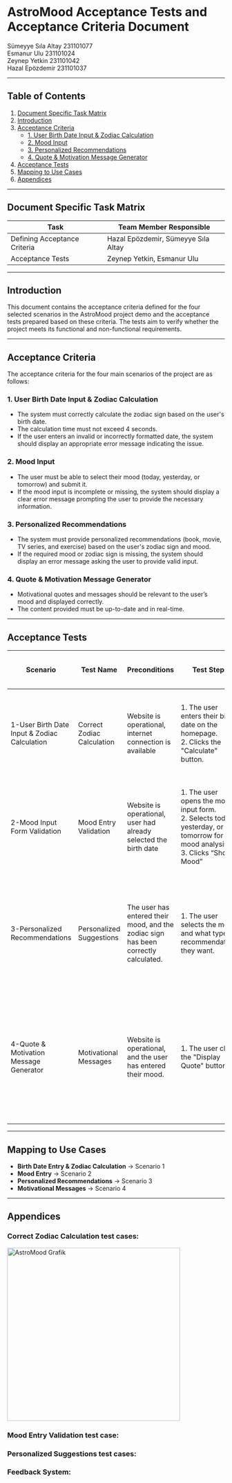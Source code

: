 # AstroMood Acceptance Tests and Acceptance Criteria Document

Sümeyye Sıla Altay 231101077  
Esmanur Ulu 231101024  
Zeynep Yetkin 231101042  
Hazal Epözdemir 231101037

---

## Table of Contents
1. [Document Specific Task Matrix](#document-specific-task-matrix)
2. [Introduction](#introduction)
3. [Acceptance Criteria](#acceptance-criteria)
   - [1. User Birth Date Input & Zodiac Calculation](#1-user-birth-date-input--zodiac-calculation)
   - [2. Mood Input](#2-mood-input)
   - [3. Personalized Recommendations](#3-personalized-recommendations)
   - [4. Quote & Motivation Message Generator](#4-quote--motivation-message-generator)
4. [Acceptance Tests](#acceptance-tests)
5. [Mapping to Use Cases](#mapping-to-use-cases)
6. [Appendices](#appendices)

---

## Document Specific Task Matrix

| Task                         | Team Member Responsible                |
|------------------------------|----------------------------------------|
| Defining Acceptance Criteria | Hazal Epözdemir, Sümeyye Sıla Altay      |
| Acceptance Tests             | Zeynep Yetkin, Esmanur Ulu               |

---

## Introduction

This document contains the acceptance criteria defined for the four selected scenarios in the AstroMood project demo and the acceptance tests prepared based on these criteria. The tests aim to verify whether the project meets its functional and non-functional requirements.

---

## Acceptance Criteria

The acceptance criteria for the four main scenarios of the project are as follows:

### 1. User Birth Date Input & Zodiac Calculation
- The system must correctly calculate the zodiac sign based on the user's birth date.
- The calculation time must not exceed 4 seconds.
- If the user enters an invalid or incorrectly formatted date, the system should display an appropriate error message indicating the issue.

### 2. Mood Input
- The user must be able to select their mood (today, yesterday, or tomorrow) and submit it.
- If the mood input is incomplete or missing, the system should display a clear error message prompting the user to provide the necessary information.

### 3. Personalized Recommendations
- The system must provide personalized recommendations (book, movie, TV series, and exercise) based on the user's zodiac sign and mood.
- If the required mood or zodiac sign is missing, the system should display an error message asking the user to provide valid input.

### 4. Quote & Motivation Message Generator
- Motivational quotes and messages should be relevant to the user’s mood and displayed correctly.
- The content provided must be up-to-date and in real-time.

---

## Acceptance Tests

| Scenario                                       | Test Name                      | Preconditions                                               | Test Steps                                                                                                                                           | Expected Outcome (Correct Input)                                                                                                                                                       | Expected Outcome (Invalid Input)                                                                |
|------------------------------------------------|--------------------------------|-------------------------------------------------------------|------------------------------------------------------------------------------------------------------------------------------------------------------|----------------------------------------------------------------------------------------------------------------------------------------------------------------------------------------|-------------------------------------------------------------------------------------------------|
| 1-User Birth Date Input & Zodiac Calculation   | Correct Zodiac Calculation     | Website is operational, internet connection is available    | 1. The user enters their birth date on the homepage.<br>2. Clicks the "Calculate" button.                                                           | The system correctly calculates and displays the zodiac sign based on the entered date. The calculation does not exceed 4 seconds.                                                      | An error message is displayed indicating the incorrect format or invalid birth date.             |
| 2-Mood Input Form Validation                   | Mood Entry Validation          | Website is operational, user had already selected the birth date | 1. The user opens the mood input form.<br>2. Selects today, yesterday, or tomorrow for mood analysis.<br>3. Clicks “Show Mood”                          | The system proceeds to show the mood analysis after the "Show Mood" button is clicked.                                                                                                  | If the required field is left empty, a clear error message prompts the user to fill in the missing field. |
| 3-Personalized Recommendations                 | Personalized Suggestions       | The user has entered their mood, and the zodiac sign has been correctly calculated. | 1. The user selects the mood and what type of recommendations they want.                                                                           | The system displays book, movie, music, and activity recommendations based on the user's zodiac sign and mood. The accuracy of the recommendations must be at least 75%.            | If the required mood or zodiac sign is not selected, the system shows an error message asking for valid input. |
| 4-Quote & Motivation Message Generator         | Motivational Messages          | Website is operational, and the user has entered their mood.  | 1. The user clicks the "Display Quote" button.                                                                                                     | Motivational quotes and messages relevant to the user’s mood are displayed. The content is provided with the latest updates.                                                            | If the user hasn’t entered the mood or if there's an issue with the mood selection, an error message is displayed, or no motivational messages are shown. |

---

## Mapping to Use Cases

- **Birth Date Entry & Zodiac Calculation** → Scenario 1  
- **Mood Entry** → Scenario 2  
- **Personalized Recommendations** → Scenario 3  
- **Motivational Messages** → Scenario 4  

---

## Appendices

### Correct Zodiac Calculation test cases:

<img src="https://github.com/esmanurulu/astroMood/blob/main/images/img1.png?raw=true" alt="AstroMood Grafik" width="400" />

### Mood Entry Validation test case:


### Personalized Suggestions test cases:


### Feedback System:


